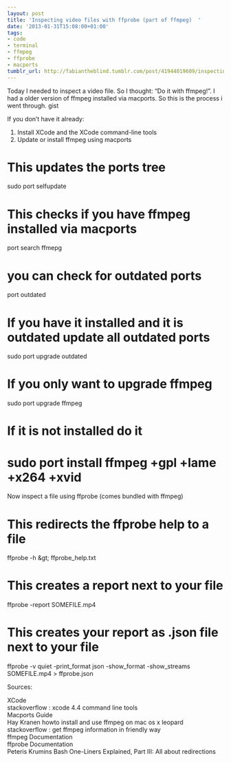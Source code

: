 ```yaml
---
layout: post
title: 'Inspecting video files with ffprobe (part of ffmpeg)  '
date: '2013-01-31T15:08:00+01:00'
tags:
- code
- terminal
- ffmpeg
- ffprobe
- macports
tumblr_url: http://fabiantheblind.tumblr.com/post/41944019609/inspecting-video-files-with-ffprobe-part-of-ffmpeg
---
```

Today I needed to inspect a video file. So I thought: “Do it with ffmpeg!”. I had a older version of ffmpeg installed via macports. So this is the process i went through. gist

If you don’t have it already:
1. Install XCode and the XCode command-line tools
2. Update or install ffmpeg using macports

# This updates the ports tree
sudo port selfupdate  

# This checks if you have ffmpeg installed via macports  
port search ffmepg  

# you can check for outdated ports  
port outdated  

# If you have it installed and it is outdated update all outdated ports
sudo port upgrade outdated  

# If you only want to upgrade ffmpeg
sudo port upgrade ffmpeg

# If it is not installed do it  
# sudo port install ffmpeg +gpl +lame +x264 +xvid  


Now inspect a file using ffprobe (comes bundled with ffmpeg)

# This redirects the ffprobe help to a file
ffprobe -h \&gt; ffprobe_help.txt

# This creates a report next to your file  
ffprobe -report SOMEFILE.mp4  

# This creates your report as .json file next to your file
ffprobe -v quiet -print_format json -show_format -show_streams SOMEFILE.mp4 &gt; ffprobe.json


Sources:

XCode  
stackoverflow : xcode 4.4 command line tools  
Macports Guide  
Hay Kranen howto install and use ffmpeg on mac os x leopard  
stackoverflow : get ffmpeg information in friendly way  
ffmpeg Documentation  
ffprobe Documentation  
Peteris Krumins Bash One-Liners Explained, Part III: All about redirections
